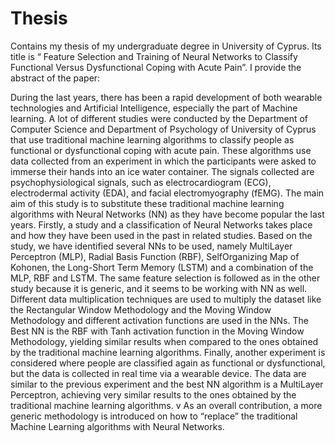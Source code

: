 # Thesis
Contains my thesis of my undergraduate degree in University of Cyprus. Its title is “ Feature Selection and Training of Neural Networks to Classify Functional Versus Dysfunctional Coping with Acute Pain”. I provide the abstract of the paper:

During the last years, there has been a rapid development of both wearable technologies
and Artificial Intelligence, especially the part of Machine learning. A lot of different
studies were conducted by the Department of Computer Science and Department of
Psychology of University of Cyprus that use traditional machine learning algorithms to
classify people as functional or dysfunctional coping with acute pain. These algorithms
use data collected from an experiment in which the participants were asked to immerse
their hands into an ice water container. The signals collected are psychophysiological
signals, such as electrocardiogram (ECG), electrodermal activity (EDA), and facial
electromyography (fEMG).
The main aim of this study is to substitute these traditional machine learning algorithms
with Neural Networks (NN) as they have become popular the last years.
Firstly, a study and a classification of Neural Networks takes place and how they have
been used in the past in related studies. Based on the study, we have identified several
NNs to be used, namely MultiLayer Perceptron (MLP), Radial Basis Function (RBF),
SelfOrganizing Map of Kohonen, the Long-Short Term Memory (LSTM) and a
combination of the MLP, RBF and LSTM. The same feature selection is followed as in
the other study because it is generic, and it seems to be working with NN as well. Different
data multiplication techniques are used to multiply the dataset like the Rectangular
Window Methodology and the Moving Window Methodology and different activation
functions are used in the NNs. The Best NN is the RBF with Tanh activation function
in the Moving Window Methodology, yielding similar results when compared to the
ones obtained by the traditional machine learning algorithms.
Finally, another experiment is considered where people are classified again as functional
or dysfunctional, but the data is collected in real time via a wearable device. The data are
similar to the previous experiment and the best NN algorithm is a MultiLayer
Perceptron, achieving very similar results to the ones obtained by the traditional machine
learning algorithms.
v
As an overall contribution, a more generic methodology is introduced on how to “replace”
the traditional Machine Learning algorithms with Neural Networks.
